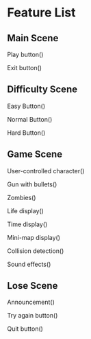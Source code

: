 # Feature List

## Main Scene

Play button()

Exit button()

## Difficulty Scene

Easy Button()

Normal Button()

Hard Button()

## Game Scene

User-controlled character()

Gun with bullets()

Zombies()

Life display()

Time display()

Mini-map display()

Collision detection()

Sound effects()

## Lose Scene

Announcement()

Try again button()

Quit button()
